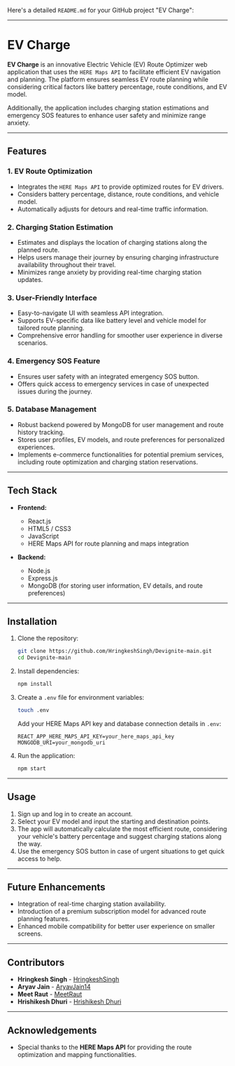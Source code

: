 Here's a detailed `README.md` for your GitHub project "EV Charge":

---

# EV Charge

**EV Charge** is an innovative Electric Vehicle (EV) Route Optimizer web application that uses the `HERE Maps API` to facilitate efficient EV navigation and planning. The platform ensures seamless EV route planning while considering critical factors like battery percentage, route conditions, and EV model. 

Additionally, the application includes charging station estimations and emergency SOS features to enhance user safety and minimize range anxiety.

---

## Features

### 1. **EV Route Optimization**
   - Integrates the `HERE Maps API` to provide optimized routes for EV drivers.
   - Considers battery percentage, distance, route conditions, and vehicle model.
   - Automatically adjusts for detours and real-time traffic information.

### 2. **Charging Station Estimation**
   - Estimates and displays the location of charging stations along the planned route.
   - Helps users manage their journey by ensuring charging infrastructure availability throughout their travel.
   - Minimizes range anxiety by providing real-time charging station updates.

### 3. **User-Friendly Interface**
   - Easy-to-navigate UI with seamless API integration.
   - Supports EV-specific data like battery level and vehicle model for tailored route planning.
   - Comprehensive error handling for smoother user experience in diverse scenarios.

### 4. **Emergency SOS Feature**
   - Ensures user safety with an integrated emergency SOS button.
   - Offers quick access to emergency services in case of unexpected issues during the journey.

### 5. **Database Management**
   - Robust backend powered by MongoDB for user management and route history tracking.
   - Stores user profiles, EV models, and route preferences for personalized experiences.
   - Implements e-commerce functionalities for potential premium services, including route optimization and charging station reservations.

---

## Tech Stack

- **Frontend:**
  - React.js
  - HTML5 / CSS3
  - JavaScript
  - HERE Maps API for route planning and maps integration
  
- **Backend:**
  - Node.js
  - Express.js
  - MongoDB (for storing user information, EV details, and route preferences)

---

## Installation

1. Clone the repository:

   ```bash
   git clone https://github.com/HringkeshSingh/Devignite-main.git
   cd Devignite-main
   ```

2. Install dependencies:

   ```bash
   npm install
   ```

3. Create a `.env` file for environment variables:

   ```bash
   touch .env
   ```

   Add your HERE Maps API key and database connection details in `.env`:

   ```
   REACT_APP_HERE_MAPS_API_KEY=your_here_maps_api_key
   MONGODB_URI=your_mongodb_uri
   ```

4. Run the application:

   ```bash
   npm start
   ```

---

## Usage

1. Sign up and log in to create an account.
2. Select your EV model and input the starting and destination points.
3. The app will automatically calculate the most efficient route, considering your vehicle's battery percentage and suggest charging stations along the way.
4. Use the emergency SOS button in case of urgent situations to get quick access to help.

---

## Future Enhancements

- Integration of real-time charging station availability.
- Introduction of a premium subscription model for advanced route planning features.
- Enhanced mobile compatibility for better user experience on smaller screens.
  
---

## Contributors

- **Hringkesh Singh** - [HringkeshSingh](https://github.com/HringkeshSingh)
- **Aryav Jain** - [AryavJain14](https://github.com/AryavJain14)
- **Meet Raut** - [MeetRaut](https://github.com/MeetRaut)
- **Hrishikesh Dhuri** - [Hrishikesh Dhuri](https://github.com/Hrishikesh19032004)
  
---

## Acknowledgements

- Special thanks to the **HERE Maps API** for providing the route optimization and mapping functionalities.
  
